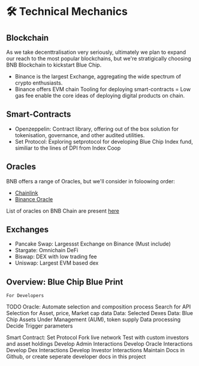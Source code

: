 # 🛠 Technical Mechanics

## Blockchain

As we take decenttralisation very seriously, ultimately we plan to expand our reach to the most popular blockchains, but we're stratigically choosing BNB Blockchain to kickstart Blue Chip.

- Binance is the largest Exchange, aggregating the wide spectrum of crypto enthusiasts.
- Binance offers EVM chain Tooling for deploying smart-contracts
  = Low gas fee enable the core ideas of deploying digital products on chain.

## Smart-Contracts

- Openzeppelin: Contract library, offering out of the box solution for tokenisation, governance, and other audited utilities.
- Set Protocol: Exploring setprotocol for developing Blue Chip Index fund, similiar to the lines of DPI from Index Coop

<!-- Mention Other smart-contract library to be used -->

## Oracles

BNB offers a range of Oracles, but we'll consider in foloowing order:

- [Chainlink](https://docs.chain.link/)
- [Binance Oracle](https://oracle.binance.com/docs/)

List of oracles on BNB Chain are present [here](https://docs.bnbchain.org/docs/oracles)

## Exchanges

- Pancake Swap: Largessst Exchange on Binance (Must include)
- Stargate: Omnichain DeFi
- Biswap: DEX with low trading fee
- Uniswap: Largest EVM based dex

## Overview: Blue Chip Blue Print

`For Developers`

TODO
Oracle: Automate selection and composition process
Search for API Selection for Asset, price, Market cap data
Data: Selected Dexes
Data: Blue Chip Assets Under Management (AUM), token supply
Data processing
Decide Trigger parameters

Smart Contract: Set Protocol
Fork live network
Test with custom investors and asset holdings
Develop Admin Interactions
Develop Oracle Interactions
Develop Dex Interactions
Develop Investor Interactions
Maintain Docs in Github, or create seperate developer docs in this project

